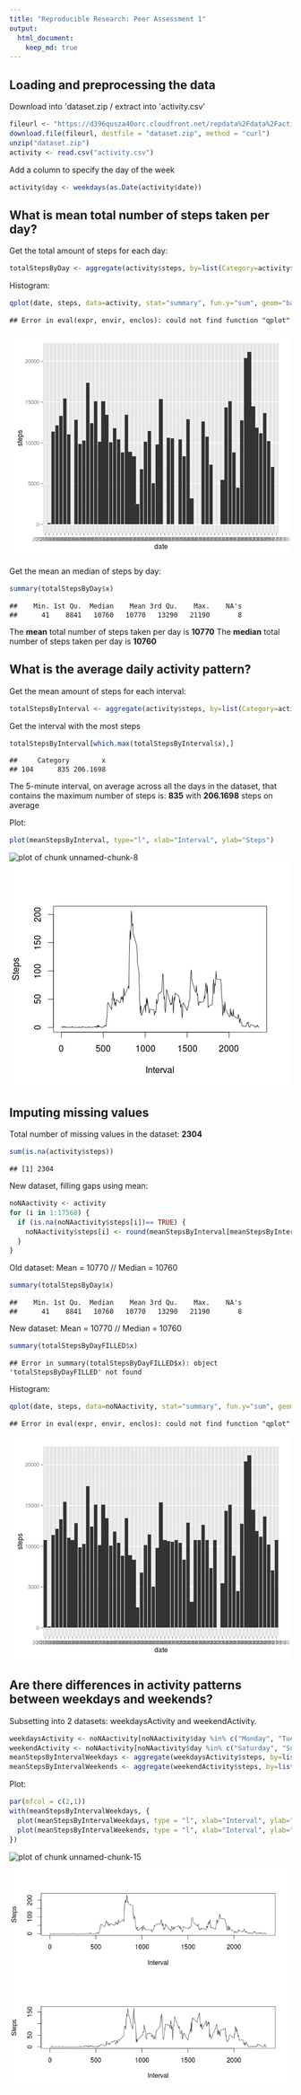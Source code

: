 ```yaml
---
title: "Reproducible Research: Peer Assessment 1"
output: 
  html_document:
    keep_md: true
---
```



## Loading and preprocessing the data

Download into 'dataset.zip / extract into 'activity.csv'

```r
fileurl <- "https://d396qusza40orc.cloudfront.net/repdata%2Fdata%2Factivity.zip"
download.file(fileurl, destfile = "dataset.zip", method = "curl")
unzip("dataset.zip")
activity <- read.csv("activity.csv")
```

Add a column to specify the day of the week

```r
activity$day <- weekdays(as.Date(activity$date))
```


## What is mean total number of steps taken per day?
Get the total amount of steps for each day:

```r
totalStepsByDay <- aggregate(activity$steps, by=list(Category=activity$date), FUN=sum)
```
Histogram:

```r
qplot(date, steps, data=activity, stat="summary", fun.y="sum", geom="bar")
```

```
## Error in eval(expr, envir, enclos): could not find function "qplot"
```
![plot](https://raw.githubusercontent.com/Linz17/RepData_PeerAssessment1/master/activityTotalStepsByDay.png)

Get the mean an median of steps by day:

```r
summary(totalStepsByDay$x)
```

```
##    Min. 1st Qu.  Median    Mean 3rd Qu.    Max.    NA's 
##      41    8841   10760   10770   13290   21190       8
```
The **mean** total number of steps taken per day is **10770**
The **median** total number of steps taken per day is **10760**


## What is the average daily activity pattern?
Get the mean amount of steps for each interval:

```r
totalStepsByInterval <- aggregate(activity$steps, by=list(Category=activity$interval), FUN=mean, na.rm=TRUE)
```
Get the interval with the most steps

```r
totalStepsByInterval[which.max(totalStepsByInterval$x),]
```

```
##     Category        x
## 104      835 206.1698
```
The 5-minute interval, on average across all the days in the dataset, that contains the maximum number of steps is:
**835** with **206.1698** steps on average

Plot:

```r
plot(meanStepsByInterval, type="l", xlab="Interval", ylab="Steps")
```

![plot of chunk unnamed-chunk-8](figure/unnamed-chunk-8-1.png) 
![plot](https://raw.githubusercontent.com/Linz17/RepData_PeerAssessment1/master/meanStepsByInterval.png)


## Imputing missing values
Total number of missing values in the dataset: **2304**

```r
sum(is.na(activity$steps))
```

```
## [1] 2304
```
New dataset, filling gaps using mean:

```r
noNAactivity <- activity
for (i in 1:17568) {
  if (is.na(noNAactivity$steps[i])== TRUE) {
    noNAactivity$steps[i] <- round(meanStepsByInterval[meanStepsByInterval[,1] == noNAactivity$interval[i],2])
  }
}
```
Old dataset: Mean = 10770 // Median = 10760

```r
summary(totalStepsByDay$x)
```

```
##    Min. 1st Qu.  Median    Mean 3rd Qu.    Max.    NA's 
##      41    8841   10760   10770   13290   21190       8
```
New dataset: Mean = 10770 // Median = 10760

```r
summary(totalStepsByDayFILLED$x)
```

```
## Error in summary(totalStepsByDayFILLED$x): object 'totalStepsByDayFILLED' not found
```

Histogram:

```r
qplot(date, steps, data=noNAactivity, stat="summary", fun.y="sum", geom="bar")
```

```
## Error in eval(expr, envir, enclos): could not find function "qplot"
```
![Plot](https://raw.githubusercontent.com/Linz17/RepData_PeerAssessment1/master/noNAactivityTotalStepsByDay.png)


## Are there differences in activity patterns between weekdays and weekends?

Subsetting into 2 datasets: weekdaysActivity and weekendActivity.

```r
weekdaysActivity <- noNAactivity[noNAactivity$day %in% c("Monday", "Tuesday", "Wednesday", "Thursday", "Friday"),]
weekendActivity <- noNAactivity[noNAactivity$day %in% c("Saturday", "Sunday"),]
meanStepsByIntervalWeekdays <- aggregate(weekdaysActivity$steps, by=list(Category=weekdaysActivity$interval), FUN=mean, na.rm=TRUE)
meanStepsByIntervalWeekends <- aggregate(weekendActivity$steps, by=list(Category=weekendActivity$interval), FUN=mean, na.rm=TRUE)
```

Plot:

```r
par(mfcol = c(2,1))
with(meanStepsByIntervalWeekdays, {
  plot(meanStepsByIntervalWeekdays, type = "l", xlab="Interval", ylab="Steps")
  plot(meanStepsByIntervalWeekends, type = "l", xlab="Interval", ylab="Steps")
})
```

![plot of chunk unnamed-chunk-15](figure/unnamed-chunk-15-1.png) 
![Plot](https://raw.githubusercontent.com/Linz17/RepData_PeerAssessment1/master/diffWeekdayWeekend.png)
